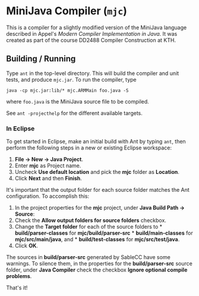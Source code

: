 MiniJava Compiler (`mjc`)
=========================

This is a compiler for a slightly modified version of the MiniJava
language described in Appel's *Modern Compiler Implementation in Java*.
It was created as part of the course DD2488 Compiler Construction at
KTH.

Building / Running
------------------

Type `ant` in the top-level directory. This will build the compiler
and unit tests, and produce `mjc.jar`. To run the compiler, type

    java -cp mjc.jar:lib/* mjc.ARMMain foo.java -S

where `foo.java` is the MiniJava source file to be compiled.

See `ant -projecthelp` for the different available targets.

### In Eclipse

To get started in Eclipse, make an initial build with Ant by typing `ant`,
then perform the following steps in a new or existing Eclipse workspace:

1. **File → New → Java Project**.
2. Enter **mjc** as Project name.
3. Uncheck **Use default location** and pick the **mjc** folder as **Location**.
4. Click **Next** and then **Finish**.

It's important that the output folder for each source folder matches
the Ant configuration. To accomplish this:

1. In the project properties for the **mjc** project, under
   **Java Build Path → Source**:
  1. Check the **Allow output folders for source folders** checkbox.
  2. Change the **Target folder** for each of the source folders to
    * **build/parser-classes** for **mjc/build/parser-src**
    * **build/main-classes** for **mjc/src/main/java**, and
    * **build/test-classes** for **mjc/src/test/java**.
  3. Click **OK**.

The sources in **build/parser-src** generated by SableCC have some warnings.
To silence them, in the properties for the **build/parser-src** source folder,
under **Java Compiler** check the checkbox **Ignore optional compile problems**.

That's it!
